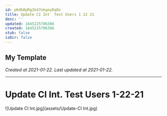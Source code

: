 ```yaml
---
id: pKdb8pRg2k47okgeyDqOz
title: Update CI Int  Test Users 1 22 21
desc: ''
updated: 1645225706366
created: 1645225706366
stub: false
isDir: false
---
```

My Template
---

_Created at 2021-01-22._
_Last updated at 2021-01-22._




---

# Update CI Int. Test Users 1-22-21


![Update CI Int.jpg](assets/Update-CI Int.jpg)

